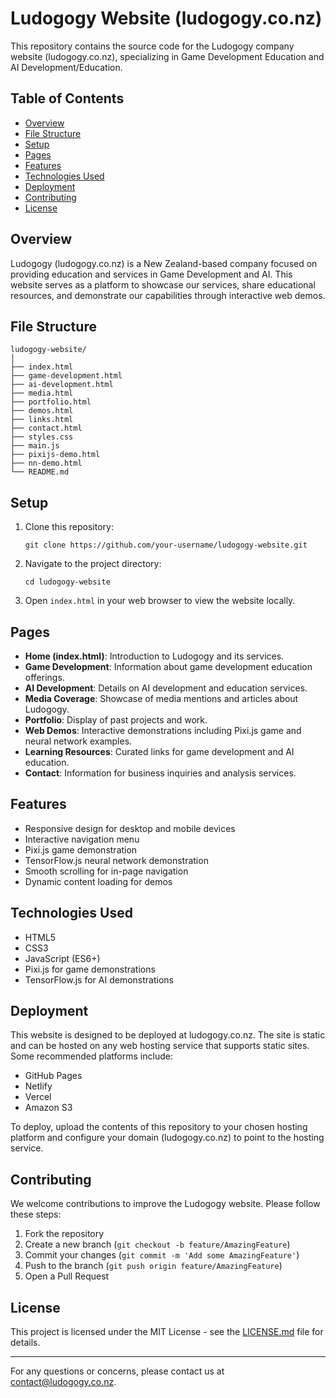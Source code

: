 # Ludogogy Website (ludogogy.co.nz)

This repository contains the source code for the Ludogogy company website (ludogogy.co.nz), specializing in Game Development Education and AI Development/Education.

## Table of Contents

- [Overview](#overview)
- [File Structure](#file-structure)
- [Setup](#setup)
- [Pages](#pages)
- [Features](#features)
- [Technologies Used](#technologies-used)
- [Deployment](#deployment)
- [Contributing](#contributing)
- [License](#license)

## Overview

Ludogogy (ludogogy.co.nz) is a New Zealand-based company focused on providing education and services in Game Development and AI. This website serves as a platform to showcase our services, share educational resources, and demonstrate our capabilities through interactive web demos.

## File Structure

```
ludogogy-website/
│
├── index.html
├── game-development.html
├── ai-development.html
├── media.html
├── portfolio.html
├── demos.html
├── links.html
├── contact.html
├── styles.css
├── main.js
├── pixijs-demo.html
├── nn-demo.html
└── README.md
```

## Setup

1. Clone this repository:
   ```
   git clone https://github.com/your-username/ludogogy-website.git
   ```
2. Navigate to the project directory:
   ```
   cd ludogogy-website
   ```
3. Open `index.html` in your web browser to view the website locally.

## Pages

- **Home (index.html)**: Introduction to Ludogogy and its services.
- **Game Development**: Information about game development education offerings.
- **AI Development**: Details on AI development and education services.
- **Media Coverage**: Showcase of media mentions and articles about Ludogogy.
- **Portfolio**: Display of past projects and work.
- **Web Demos**: Interactive demonstrations including Pixi.js game and neural network examples.
- **Learning Resources**: Curated links for game development and AI education.
- **Contact**: Information for business inquiries and analysis services.

## Features

- Responsive design for desktop and mobile devices
- Interactive navigation menu
- Pixi.js game demonstration
- TensorFlow.js neural network demonstration
- Smooth scrolling for in-page navigation
- Dynamic content loading for demos

## Technologies Used

- HTML5
- CSS3
- JavaScript (ES6+)
- Pixi.js for game demonstrations
- TensorFlow.js for AI demonstrations

## Deployment

This website is designed to be deployed at ludogogy.co.nz. The site is static and can be hosted on any web hosting service that supports static sites. Some recommended platforms include:

- GitHub Pages
- Netlify
- Vercel
- Amazon S3

To deploy, upload the contents of this repository to your chosen hosting platform and configure your domain (ludogogy.co.nz) to point to the hosting service.

## Contributing

We welcome contributions to improve the Ludogogy website. Please follow these steps:

1. Fork the repository
2. Create a new branch (`git checkout -b feature/AmazingFeature`)
3. Commit your changes (`git commit -m 'Add some AmazingFeature'`)
4. Push to the branch (`git push origin feature/AmazingFeature`)
5. Open a Pull Request

## License

This project is licensed under the MIT License - see the [LICENSE.md](LICENSE.md) file for details.

---

For any questions or concerns, please contact us at [contact@ludogogy.co.nz](mailto:contact@ludogogy.co.nz).
